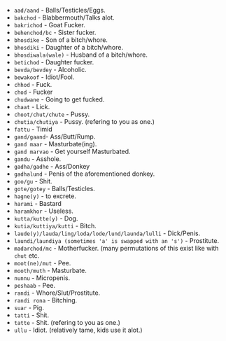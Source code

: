 - `aad/aand` - Balls/Testicles/Eggs.
- `bakchod` - Blabbermouth/Talks alot.
- `bakrichod` - Goat Fucker.
- `behenchod/bc` - Sister fucker.
- `bhosdike` - Son of a bitch/whore.
- `bhosdiki` - Daughter of a bitch/whore.
- `bhosdiwala(wale)` - Husband of a bitch/whore.
- `betichod` - Daughter fucker.
- `bevda/bevdey` - Alcoholic.
- `bewakoof` - Idiot/Fool.
- `chhod` - Fuck.
- `chod` - Fucker
- `chudwane` - Going to get fucked.
- `chaat` - Lick.
- `choot/chut/chute` - Pussy.
- `chutia/chutiya` - Pussy. (refering to you as one.)
- `fattu` - Timid
- `gand/gaand`- Ass/Butt/Rump.
- `gand maar` - Masturbate(ing).
- `gand marvao` - Get yourself Masturbated.
- `gandu` - Asshole.
- `gadha/gadhe` - Ass/Donkey
- `gadhalund` - Penis of the aforementioned donkey.
- `goo/gu` - Shit.
- `gote/gotey` - Balls/Testicles.
- `hagne(y)` - to excrete.
- `harami` - Bastard
- `haramkhor` - Useless.
- `kutta/kutte(y)` - Dog.
- `kutia/kuttiya/kutti` - Bitch.
- `laude(y)/lauda/ling/loda/lode/lund/launda/lulli` - Dick/Penis.
- `laundi/laundiya (sometimes 'a' is swapped with an 's')` - Prostitute.
- `madarchod/mc` - Motherfucker. (many permutations of this exist like with `chut` etc.
- `moot(ne)/mut` - Pee.
- `mooth/muth` - Masturbate.
- `nunnu` - Micropenis.
- `peshaab` - Pee.
- `randi` - Whore/Slut/Prostitute.
- `randi rona` - Bitching.
- `suar` - Pig.
- `tatti` - Shit.
- `tatte` - Shit. (refering to you as one.)
- `ullu` - Idiot. (relatively tame, kids use it alot.)
